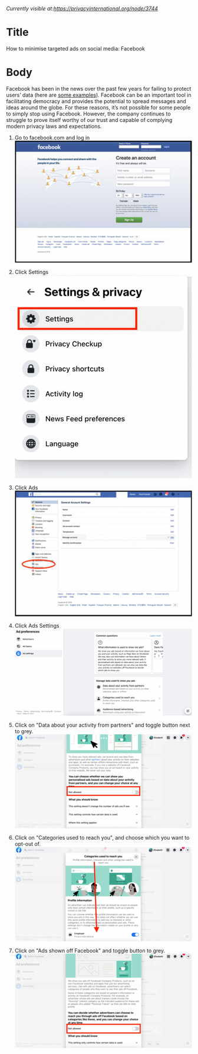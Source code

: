 *Currently visible at:https://privacyinternational.org/node/3744*

# Title  #
How to minimise targeted ads on social media: Facebook

# Body #

Facebook has been in the news over the past few years for failing to protect users’ data (here are [some examples](https://privacyinternational.org/corporateabusetimeline?tid=440)). Facebook can be an important tool in facilitating democracy and provides the potential to spread messages and ideas around the globe. For these reasons, it’s not possible for some people to simply stop using Facebook. However, the company continues to struggle to prove itself worthy of our trust and capable of complying modern privacy laws and expectations.

1. Go to facebook.com and log in
![Login page](../../images/Facebook/fb-targeted-ads-1.png?raw=true)

2. Click Settings
![Click Settings](../../images/Facebook/fb-targeted-ads-2.png?raw=true)

3. Click Ads
![Click Ads](../../images/Facebook/fb-targeted-ads-3.png?raw=true)

4. Click Ads Settings
![Click Ads Settings](../../images/Facebook/fb-targeted-ads-4.png?raw=true)

5. Click on "Data about your activity from partners" and toggle button next to grey.
![Data about your activity from partners](../../images/Facebook/fb-targeted-ads-5.png?raw=true)

6. Click on "Categories used to reach you", and choose which you want to opt-out of.
![Categories used to reach you](../../images/Facebook/fb-targeted-ads-6.png?raw=true)

7. Click on "Ads shown off Facebook" and toggle button to grey.
![Ads shown off Facebook](../../images/Facebook/fb-targeted-ads-7.png?raw=true)